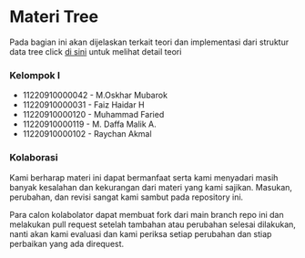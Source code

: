 # Materi Tree

Pada bagian ini akan dijelaskan terkait teori dan implementasi dari struktur data tree
click [di sini](/teory/README.md) untuk melihat detail teori

### Kelompok I

- 11220910000042 - M.Oskhar Mubarok
- 11220910000031 - Faiz Haidar H
- 11220910000120 - Muhammad Faried
- 11220910000119 - M. Daffa Malik A.
- 11220910000102 - Raychan Akmal

### Kolaborasi

Kami berharap materi ini dapat bermanfaat serta kami menyadari masih banyak kesalahan dan kekurangan dari materi yang kami sajikan. Masukan, perubahan, dan revisi sangat kami sambut pada repository ini.

Para calon kolabolator dapat membuat fork dari main branch repo ini dan melakukan pull request setelah tambahan atau perubahan selesai dilakukan, nanti akan kami evaluasi dan kami periksa setiap perubahan dan stiap perbaikan yang ada direquest.
